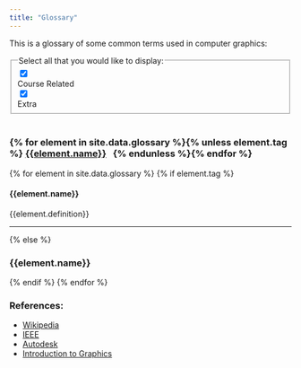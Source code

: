```yaml
---
title: "Glossary"
---
```



<!-- MathJax Support -->
<style TYPE="text/css">
code.has-jax {font: inherit; font-size: 100%; background: inherit; border: inherit;}
</style>
<script type="text/x-mathjax-config">
MathJax.Hub.Config({
    tex2jax: {
        inlineMath: [['$','$'], ['\\(','\\)']],
        skipTags: ['script', 'noscript', 'style', 'textarea', 'pre'] // removed 'code' entry
    }
});
MathJax.Hub.Queue(function() {
    var all = MathJax.Hub.getAllJax(), i;
    for(i = 0; i < all.length; i += 1) {
        all[i].SourceElement().parentNode.className += ' has-jax';
    }
});
</script>
<script src="https://cdn.mathjax.org/mathjax/latest/MathJax.js?config=TeX-AMS-MML_HTMLorMML" type="text/javascript"></script>

This is a glossary of some common terms used in computer graphics:

<!-- Checkbox Tutorial: https://lokesh-coder.github.io/pretty-checkbox/ -->
<!-- Include Checkbox CSS -->
<link rel="stylesheet" href="https://cdn.jsdelivr.net/npm/pretty-checkbox@3.0/dist/pretty-checkbox.min.css">

<fieldset data-role="controlgroup" data-type="horizontal">
<legend>Select all that you would like to display:</legend>
  <div class="pretty p-default p-thick p-pulse">
        <input type="checkbox" id="Course" class="Course" checked/>
        <div class="state">
            <label>Course Related</label>
        </div>
  </div>
  <div class="pretty p-default p-thick p-pulse">
        <input type="checkbox" id="Extra" class="Extra" checked/>
        <div class="state">
            <label>Extra</label>
        </div>
  </div>
  <!-- <label for="blue">VR/AR</label>
  <input type="checkbox" name="favcolor" class='XR' id="XR" value="VR/AR" checked> -->
</fieldset>



<script src="https://ajax.googleapis.com/ajax/libs/jquery/2.1.3/jquery.min.js"></script>
<script>
$(document).ready(function () {
    $('.Course').change(function () {
        if (this.checked) $(".course").fadeIn();
        else $(".course").fadeOut();

    });
    $('.Extra').change(function () {
        if (this.checked) $('.extra').fadeIn();
        else $('.extra').fadeOut();

    });
    // $('.XR').change(function () {
    //     if (this.checked) $('.xrdisplay').fadeIn();
    //     else $('.xrdisplay').fadeOut();

    // });
});
</script>

<br>
<div>
<h3>
{% for element in site.data.glossary %}{% unless element.tag %}
<a href="#{{element.name}}">{{element.name}}</a>&nbsp;&nbsp;
{% endunless %}{% endfor %}
</h3>
</div>

{% for element in site.data.glossary %}
{% if element.tag %}
  <div id="{{element.id}}" class="{{element.tag}}">
    <h4 id="{{element.name}}"><strong>{{element.name}}</strong></h4>
    <p>{{element.definition}}</p>
    <hr>
  </div>
{% else %}
  <div>
    <h3 id="{{element.name}}"><strong>{{element.name}}</strong></h3>
  </div>
{% endif %}
{% endfor %}

<!-- ### **0-9**

### **A**

#### **Affine transform** 

A transform that preserves parallel lines. That is, when the transform is applied to a pair of lines that are parallel, then the resulting transformed lines are also parallel. An affine transform,`$T$`, has the property that the transform of the line segment between a point`$(x_1,y_1)$` and a point`$(x_2,y_2)$` is the line between the points`$T(x_1,y_1)$` and`$T(x_2,y_2)$`. Effectively, the transform of a line segment can be computed just by transforming its two endpoints. This makes affine transforms very efficient for computer graphics. Any affine transform can be represented as a composition of rotations, translations, and scalings.


#### **Aliasing**

The visual misrepresentation that occurs when an image or model contains more detail than the display device’s resolution can present. 

#### **Alpha blending**

The process of combining a translucent foreground color with a background color, thereby producing a new blended color. The degree of the foreground color's translucency may range from completely transparent to completely opaque.

#### **Alpha channel**

An additional image channel (e.g. extending an RGB image) or standalone channel controlling Alpha blending. This is the fourth channel in RGBA color space.

#### **Ambient color**

A material property that represents the proportion of ambient light in the environment that is reflected by a surface.

#### **Ambient light**

Directionless light that exists in an environment but does not seem to come from a particular source in the environment. An approximation for light that has been reflected so many times that its original source can't be identified. Ambient light illuminates all objects in a scene equally.

#### **Anchor Point**

Anchor points allow the user to manipulate a path’s shape or direction by clicking the point and moving it in a direction. They are used in various design tools and appear along the beginning of a path, at every curve, and at the end of a path. You can also add or subtract anchor points on a path.

#### **Animation**

A technique that presents a logical sequence of images in such a manner as to create an illusion of motion. 

#### **Aspect Ratio**

The ratio of the height to the width of a rectangle such as is found in a display surface, window, viewport, or character space. 

#### **Antialiasing**

A technique that reduces the visual effects of aliasing. 

### **B**

#### **Back face culling**

Back face culling is a type of culling where the triangles/ploygons pointing away from the camera/viewpoint (i.e. back faces) are not considered for rendering/drawing.

#### **Back face**

One of the two sides of a polygon in 3D. A polygon has two sides. One is taken to be the front face, and the other is the back face. In OpenGL, the difference is determined by the order in which the vertices of the polygon are enumerated. The default is that, seen from the back, the vertices are enumerated in clockwise order around the polygon.

#### **Barycentric coordinates**

A coordinate system on a triangle in which a point is written as a linear combination of the vertices of the triangle, that is,`$a*A+b*B+c*C$`, where`$A$`,`$B$`, and`$C$` are the vertices and`$a$`,`$b$`, and`$c$` are numbers. Any point in the triangle can be written in this form where the coefficients`$a$`,`$b$`, and`$c$` have values in the range 0 to 1 and`$a+b+c = 1$`.

#### **Bezier curve**

A smooth curve between two points defined by parametric polynomial equations. A cubic Bezier curve segment is defined by its two endpoints`$P_1$` and`$P_2$` and by two control points`$C_1$` and`$C_2$`. The tangent to the curve (its direction and speed) at`$P_1$` is given by the line from`$P_1$` to`$C_1$`. The tangent vector to the curve at`$P_2$` is given by the line from`$C_2$` to`$P_2$`. A quadratic Bezier curve is defined by its two endpoints and a single control point`$C$`. The tangent at each endpoint is the line between that endpoint and`$C$`.

#### **Billboards**

Billboards are textured rectangles that are transformed such that they always appear parallel to the view plane. Thus, they are similar to billboards along highways in that they are rotated for best visibility. However, they are different from highway billboards since they are dynamically rotated to always offer best visibility.

#### **Bitmap Image**

A bitmap (or raster) image is one of the two major graphic types (the other being vector image). Bitmap-based images are comprised of pixels in a grid. Each pixel or "bit" in the image contains information about the color to be displayed. Bitmap images have a fixed resolution and cannot be resized without losing image quality. 

#### **BRDF (Bidirectional Reflectance Distribution Function)**

A BRDF describes the reflectance properties of a surface by specifying the amount of radiance incident from one direction that is reflected into another direction, with respect to the surface normal. The main characteristics of a physically plausible BRDF are the symmetry between incident and reflected directions (Helmholtz reciprocity) and that the total reflected power for a given direction of incident radiation is less than or equal to the energy of the incident light (Energy conservation).

#### **Bresenham's line algorithm**

A specific algorithm for deciding which pixels to color to recodesent a geometric line segment, using only integer arithmetic. The algorithm can be implemented very efficiently in computer hardware.

#### **Brightness**

A measure of the visible light intensity of the image displayed on the surface of a display device. 

#### **BSDF (Bidirectional Scattering Distribution Function)**

A generalization of the idea of "material" in 3D graphics. A BSDF gives the probability that a light ray that arrives at point of space from one direction will leave that point heading in a another direction. The probability is a function of the two directions, the point, and the wavelength of the light. One kind of scattering is reflection of light from a surface. For that case, the term BRDF (Bidirectional Reflectance Distribution Function) is used.

#### **Bump Mapping**

Using a texture to modify the normal vectors on a surface, to give the appearance of variations in height without actually modifying the geometry of the surface.

### **C**

#### **Camera**

In 3D computer graphics, an object that combines the projection and viewing transforms into an abstraction that imitates a physical camera or eye.

#### **Clipping**

A computer graphics technique in which display elements lying totally outside a view area are made invisible and display elements lying partially inside a view area are scissored to remove the parts outside the view area before they are mapped to the display image.

#### **Color Buffer**

In OpenGL, the region of memory that holds the color data for the image. It acts as the drawing surface where images are rendered.

#### **Color channels**

The set of channels in a bitmap image representing the visible color components, i.e. distinct from the alpha channel or other information.

#### **Color Gamut**

The color gamut of a display device, such as a printer or computer screen, is the set of colors that can be displayed by the device.

#### **CMYK**

Stands for **C**yan, **M**agenta, **Y**ellow, and **K**ey color (aka — black);  this color model (also called process color, four color) is a subtractive color model  used in color printing.

#### **Compute API**

An API for efficiently processing large amounts of data.

#### **Computer Shaders**

Programs that run on the graphics card, outside of the normal rendering pipeline. They can be used for massively parallel GPGPU algorithms, or to accelerate parts of game rendering.

#### **Contrast**

The relationship between the highest and lowest intensity levels of a display image, usually expressed as
the ratio of light to dark.

#### **Control Point**

A point that does not lie on the curve but that is used to help control the shape of the curve. For example, a control point for a Bezier curve segment is used to specify the tangent vector (direction and speed) of the curve at an endpoint.

#### **Cubemap Texture**

A texture made up of six images, one for each of the directions positive x, negative x, positive y, negative y, positive z, and negative z. The images are intended to include everything that can be seen from a given point. Cubemap textures are used for environment mapping and skyboxes.


### **D**


#### **Deferred Shading**

A multi-pass rendering technique where a first pass processes the geometry and saves relevant information such as transformed coordinates, normal vectors, and material properties. The data can be stored in textures, which are called "geometry buffers" or "G-buffers" in this context. Lighting and other effects can then be computed in additional passes, using the pre-computed information from the geometry buffers instead of re-computing it for each pass.

#### **Delaunay triangulation**

A method for generating an efficient triangulation between a set of vertices in a plane.

#### **Depth Buffer**

A bitmap image holding depth values (either a Z buffer or a W buffer), used for visible surface determination, during rasterization of 3D scenes.

#### **Depth Map**

A image or texture map holding depth values. At each pixel corresponding to a depth map, we have an associated depth value. Similar to a height map or displacement map, but usually associated with a projection.

#### **Depth Value**

A value in a depth map representing a distance perpendicular to the space of an image.

#### **Diffuse Color**

Diffuse color is the most instinctive meaning of the color of an object. It is that essential color that the object reveals under pure white light. It is perceived as the color of the object itself rather than a reflection of the light. *Contrast with luminous color and specular highlights*

#### **Diffuse Reflection**

Diffuse reflection is the reflection of light from a surface such that a ray incident on the surface is scattered at many angles rather than at just one angle as in the case of specular reflection. An ideal diffuse reflecting surface is said to exhibit Lambertian reflection, meaning that there is equal luminance when viewed from all directions lying in the half-space adjacent to the surface.

#### **Directional Light**

A light source whose light rays are parallel, all arriving from the same direction. Can be considered to be a light source at an effectively infinite distance. Also called a "sun," since the Sun is an example of a directional light source.

#### **Displacement Mapping**

Displacement mapping is a technique for adding geometric detail to surfaces at render time. In contrast with bump mapping, which works by just changing the surface normal to create the illusion of surface detail, displacement mapping modifies the surface itself.

#### **Double Buffering**

A graphics technique in which an image is drawn off-screen, in a region of memory called an off-screen buffer or "back buffer." When the image is drawn, it can be copied to the buffer that represents the contents of the screen, which is also known as the "front buffer." In true double buffering, the image doesn't have to be copied; instead, the buffers can be "swapped" so that the back buffer becomes the front buffer, and the front buffer becomes the back buffer.


### **E**

#### **Eucledian Transform**

A transform that preserves distances and angles. A Euclidean transform represents a "rigid motion". That is, the transform of an object is an exact copy of the object, with the same size and shape. Any Euclidean transform can be represented as a composition of rotations and translations.

#### **Euler Angles**

Euler angles are the angles of rotation of a three-dimensional coordinate frame. A rotation of Euler angles is represented as a matrix of trigonometric functions of the angles.

#### **Eye Coordinates**

The coordinate system on 3D space defined by the viewer. In eye coordinates in OpenGL (by default), the viewer is located at the origin, looking in the direction of the negative z-axis, with the positive y-axis pointing upwards, and the positive x-axis pointing to the right. The modelview transformation maps objects into the eye coordinate system, and the projection transform maps eye coordinates to clip coordinates.

### **F**

#### **Fixed-function pipeline**

A hardware rendering pipeline without shaders, composed entirely of fixed function units. A limited number of functions may be controlled by render states.

#### **Flat Shading**

A lighting computation for the faces of a polygon or polygonal mesh that uses the same normal vector at each point in the polygon, giving the polygon a flat or faceted appearance.

#### **Fragment Shader**

A shader program that will be executed once for each pixel in a primitive. A fragment shader must compute a color for the pixel, or discard it. Fragment shaders are also called pixel shaders.

#### **Frame Buffer**

A region of memory that contains color data for a digital image. Most often refers to the memory containing the image that appears on the computer's screen.

#### **Front Face**

One of the two sides of a polygon in 3D. A polygon has two sides. One is taken to be the front face, and the other is the back face. In OpenGL, the difference is determined by the order in which the vertices of the polygon are enumerated. The default is that, seen from the front, the vertices are enumerated in counterclockwise order around the polygon.

#### **Frustum**

A truncated pyramid; that is, a pyramid from which the top has been cut off. In OpenGL, the view volume for a perspective projection is a frustum.

### **G**

#### **G-buffer**

A screen space representation of geometry and material information, generated by an intermediate rendering pass in deferred shading rendering pipelines.

#### **Geometric Modelling**

Creating a scene by specifying the geometric objects contained in the scene, together with geometric transforms to be applied to them and attributes that determine their appearance.

#### **Geometric Primitives**

Geometric objects in a graphics system, such as OpenGL, that are not made up of simpler objects. Examples in OpenGL include points, lines, and triangles, but the set of available primitives depends on the graphics system.

#### **Ghost/Ghosting**

The residue of an old image, displayed at the same time as a new image, that occurs when the persistence is longer than the refresh rate. 

#### **GLSL**

OpenGL Shader Language, the programming languauge that is used to write shader programs for use with OpenGL.

#### **GLU**

The OpenGL Utility library. Defines several functions for use with older versions of OpenGL, including gluPerspective and gluLookAt. Not to be confused with GLUT. GLU is a standard part of OpenGL.

#### **GLUT**

The OpenGL Utility Toolkit: A platform-independent library for writing OpenGL applications. OpenGL does not include support for windows or events. GLUT adds such support. It also has functions for drawing 3D shapes such as spheres and polyhedra (not to mention a teapot). GLUT is written in the C programming language and is used with the C API for OpenGL. A newer, and somewhat improved, version of the toolkit named "FreeGLUT" is commonly used in place of the original version.

#### **Gouraud Shading**

A technique for shading a three-dimensional solid object by interpolating the light intensities at the vertices of each polygon face, resulting in smooth shading.

#### **GPU**

Graphics Processing Unit, a computer hardware component that performs graphical computations that create and manipulate images. Operations such as drawing a line on the screen or rendering a 3D image are done in the GPU, which is optimized to perform such operations very quickly.

#### **Graphics Language**

A programming language that produces display data. 

#### **Graphical Shader**

A shader associated with the rendering pipeline; not a compute shader.

#### **Grayscale**

Refers to a color scheme or image in which each color is a shade of gray (where the term "shade of gray" here includes black and white). Typically, 256 shades of gray are used. Grayscale is also called "monochrome."

#### **GUI (Graphical User Interface)**

A user interface for a program where the user interacts with the program using components such as windows, menus, buttons, and text-input boxes.

### **H**

#### **Hidden Surface Problem**

The problem in 3D graphics of deciding which object is visible at each pixel in an image. When one object is behind another object from the point of view of the viewer, only the front object should appear in the image. A rendering algorithm for 3D graphics must satisfy this constraint. Algorithms that solve the hidden surface problem include the painter's algorithm and the Z-buffer test algorithm.

#### **Hierarchical Modeling**

Creating complex geometric models in a hierarchical fashion, starting with geometric primitives, combining them into components that can then be further combined into more complex components, and so on.

#### **Homogeneous Coordinates**

A way of representing n-dimensional vectors as `$(n+1)$`-dimensional vectors where two `$(n+1)$`-dimensional vectors represent the same `$n$`-dimensional vector if they differ by a scalar multiple. In 3D, for example, if `$w$` is not zero, then the homogeneous coordinates `$(x,y,z,w)$` are equivalent to homogeneous coordinates `$(x/w,y/w,z/w,1)$`, since they differ by multiplication by the scalar `$w$`. Both sets of coordinates represent the 3D vector `$(x/w,y/w,z/w)$`

#### **HSV Color**

A color specified by three numbers namely, the hue, saturation, and value. The hue represents the basic color. The saturation is the purity of the color, with a saturation value of zero producing a shade of gray, that is a color with no actual hue at all. The value represents the brightness of the color, with a value of zero giving black. (Value is also called brightness, and the name HSB is sometimes used instead of HSV.)

### **I**

#### **Identity Transform**

A transform that has no effect on its argument. For example, the identity transform in 2D is given by the formula `$I(x,y) = (x,y)$`. The identity transform `$I$` has the property that if `$T$` is any transform, then `$I$` followed by `$T$` is the same as `$T$`, and `$T$` followed by `$I$` is the same as `$T$`.

#### **Image Texture**

An image that is applied to a surface as a texture, so that it looks at if the image is "painted" onto the surface.

#### **Interpolation**

Given values for some quantity at certain reference points, computing a value for that quantity at other points by some kind of averaging applied to the values at the reference points.

### **J**


### **K**

#### **Keyframe Animation**

An animation technique in which the value of some quantity is given explicitly only at certain times during the animation. The times when the quantity is specified are called keyframes. Between keyframes, the value of the quantity is obtained by interpolating between the values specified for the keyframes.

### **L**

#### **Lambert Shading**

A technique for computing pixel colors on a primitive using a lighting equation that takes into account ambient and diffuse reflection. In Lambert shading, the lighting equation is applied only at the vertices of the primitive. Color values for pixels in the primitive are calculated by interpolating the values that were computed for the vertices. 

#### **Lighting Equation**

The equation that is used in OpenGL to compute the visible color of a point on a surface from the material properties of the surface, the normal vector for that point, the direction to the viewer, the ambient light level, and the direction and intensity of light sources.

#### **Light field**

Light field is a vector function that describes the amount of light flowing in every direction through every point in space. The direction of each ray is given by the 5D plenoptic function, and the magnitude of each ray is given by the radiance. It may be captured using multiple cameras (e.g. light stage), or rendered from a 3D model by ray tracing.

#### **Linear Transformation**

A function from one vector space to another that preserves vector addition and multiplication by constants. Linear transformations can be represented by matrices. In computer graphics, they are used to implement geometric operations such as rotation and translation.

#### **Lissqjous figures**

A pattern of two mutually orthogonal sets of curve forms, used to generate characters or curves, or for testing purposes.

#### **Luminance**

A quantity representing the perceived brightness of a color. For an RGB color, it is a weighted average of the red, green, and blue components of the color. The usual formula is `$0.3*red + 0.59*green + 0.11*blue$`.

### **M**

#### **Marching cubes**

Marching cubes is a computer graphics algorithm, published in the 1987 SIGGRAPH proceedings by Lorensen and Cline, for extracting a polygonal mesh of an isosurface from a three-dimensional discrete scalar field (sometimes called a voxel). This paper is one of the most cited papers in the computer graphics field.

#### **Magnification filter**

An operation that is used when applying a texture to an object, when the texture has to be stretched to fit the object. For an image texture, a magnification filter is applied to compute the color of a pixel when that pixel covers just a fraction of a pixel in the image.

#### **Material**

The properties of an object that determine how that object interacts with light in the environment. Material properties in OpenGL include, for example, diffuse color, specular color, and shininess.

#### **Mesh**

A group of polygons that, when placed on the surface of a three-dimensional object, visually describes the shape of the exterior surface.

#### **Minification filter**

An operation that is used when applying a texture to an object, when the texture has to be shrunk to fit the object. For an image texture, a minification filter is applied to compute the color of a pixel when that pixel covers several pixels in the image.

#### **Mipmap**

One of a series of reduced-size copies of a texture image, of decreasing width and height. Starting from the original image, each mipmap is obtained by dividing the width and height of the previous image by two (unless it is already 1). The final mimpap is a single pixel. Mipmaps are used for more efficient mapping of the texture image to a surface, when the image has to be shrunk to fit the surface.

#### **Mirroring**

The rotation of one or more display elements one hundred and eighty degrees about an axis in the plane of the display surface.

#### **Modeling transformation**

A transformation that is applied to an object to map that object into the world coordinate system or into the object coordinate system for a more complex, hierarchical object.

#### **Modelview transformation**

In OpenGL, a transform that combines the modeling transform with the viewing transform. That is, it is the composition of the transformation from object coordinates to world coordinates and the transformation from world coordinates to eye coordinates. Because of the equivalence between modeling and viewing transformations, world coordinates are not really meaningful for OpenGL, and only the combined transformation is tracked.

### **N**

#### **Normal vector**

A normal vector to a surface at a point on that surface is a vector that is perpendicular to the surface at that point. Normal vectors to curves are defined similarly. Normal vectors are important for lighting calculations.

### **O**

#### **Occlusion Culling**

Occlusion Culling is a feature that disables rendering of objects when they are not currently seen by the camera because they are obscured (occluded) by other objects.

#### **OpenGL**

A family of computer graphics APIs that is implemented in many graphics hardware devices. There are several versions of the API, and there are implementations, or "bindings" for several different programming languages. Versions of OpenGL for embedded systems such as mobile phones are known as OpenGL ES. WebGL is a version for use on Web pages. OpenGL can be used for 2D as well as for 3D graphics, but it is most commonly associated with 3D.

#### **Object Coordinates**

The coordinate system in which the coordinates for points in an object are originally specified, before they are transformed by any modeling or other transform that will be applied to the object.

#### **Orthographic Projection**

A projection from 3D to 2D that simply discards the z-coordinate. It projects objects along lines that are orthogonal (perpendicular) to the xy-plane. In OpenGL, the view volume for an orthographic projection is a rectangular solid.

### **P**

#### **Painter's Algorithm**

A solution to the hidden surface algorithm that involves drawing the objects in a scene in order from back to front, that is, in decreasing order of distance from the viewer. A disadvantage is that the order is usually not well-defined unless some objects are decomposed into smaller sub-objects. Another issue is that the order of drawing has to change when objects move or when the point of view changes.

#### **Panning**

In computer graphics, the process of moving an entire display image in such a manner that new data appears within the viewport as old data disappears, to give a visual impression of horizontal movement of the image. Note: The term panning is sometimes used to mean horizontal or vertical movement. *Contrast with Scrolling*.

#### **Parallax**

The apparent displacement of an object as seen from two different points. It is used to simulate a three-dimensional image on a graphical display device. 

#### **Path Tracing**

A rendering algorithm based on the idea of computing all the paths that light could have followed to arrive at the position of a viewer from each direction. Since that is literally impossible, the algorithm traces a random sample of paths and averages the results. As the number of samples increases, the average converges to a very high-quality image.

#### **PBR (Physically Based Rendering)**

A general term encompassing a variety of techniques for rendering materials that look more physically realistic than the materials traditionally used in OpenGL and similar graphics APIs. PBR has recently become common in real-time graphics such as video games.

#### **Perlin Noise**

A technique invented by Ken Perlin in 1983 that is used in the computation of natural-looking procedural textures (He was awarded an Academy award for inventing this technique). A Perlin noise function has numerical inputs (usually 2 or 3) and produces an output number in the range -1.0 to 1.0. The output is pseudo-random, but has some regularity, with features that are similarly sized and regularly distributed, and with variation on several scales.

#### **Perspective Projection**

A projection from 3D to 2D that projects objects along lines radiating out from a viewpoint. A perspective projection attempts to simulate realistic viewing. A perspective projection preserves perspective; that is, objects that are farther from the viewpoint are smaller in the projection. In OpenGL, the view volume for a perspective projection is a frustum, or truncated pyramid. *Contrast with Orthographic Projection*.

#### **Phong Shading**

A technique for computing pixel colors on a primitive using a lighting equation that takes into account ambient, diffuse, and specular reflection. In Phong shading, the lighting equation is applied at each pixel. Normal vectors are specified only at the vertices of the primitive. The normal vector that is used in the lighting equation at a pixel is obtained by interpolating the normal vectors for the vertices. Phong shading is named after Bui Tuong Phong, who developed the theory in the 1970s. *Contrast with Gouraud Shading*.

#### **Projection**

The transformation of an N-dimensional image into an image in less than N dimensions.

#### **Pixel**

A digital image is made up of rows and columns of small rectangles called pixels. To specify a digital image, a color is assigned to each pixel in the image.

#### **Point Cloud**

A surface defined by a collection of vertices without connectivity information.

#### **Polygonal Mesh**

A collection of polygons, where the polygons can be joined together along their edges. A polygonal mesh can represent a polyhedron, or can be used as an approximation for a curved surface. A polygonal mesh can be represented as an indexed face set.

#### **Polyhedron**

A closed 3D figure whose faces, or sides, are polygons. Usually, it is assumed that the faces of a polyhedron do not intersect, except along their edges.

#### **Power-of-two Texture**

A texture image whose width and height are powers of two. In some graphics systems, this is a requirement of any image that is to be used as a texture.

#### **Procedural Texture**

A texture for which the value at a given set of texture coordinates is computed as a mathematical function of the coordinates, as opposed to an image texture where the value is obtained by sampling an image.

#### **Programmable Pipeline**

A graphics processing pipeline in which some of the processing stages can or must be implemented by programs. Data for an image passes through a sequence of processing stages, with the image as the end product. The sequence is called a "pipeline." Programmable pipelines are used in modern GPUs to provide more flexibility and control to the programmer. The programs for a programmable pipeline are known as shaders and are written in a shader programming language such as GLSL.

#### **Projection Transformation**

In 3D graphics, a transformation that maps a scene in 3D space onto a 2D image. In OpenGL, the projection maps the view volume (that is, the region in 3D space that is visible in the image) to clip coordinates, in which the values of x, y, and z range from -1 to 1. The x- and y-coordinates are then mapped to the image, while the z coordinate provides depth information.

### **Q**

#### **Quad**

A quadrilateral, that is a four-sided figure in the plane. OpenGL has the primitives GL_QUADS and GL_QUAD_STRIP for drawing quads, but it assumes without checking that the vertices that are provided are in fact planar and define quadrilaterals that are convex.

#### **Quaternion**

A means of representing rotations in a 4D vector, useful for skeletal animation, with advantages for interpolation compared to euler angles (i.e. not suffering from gimbal lock).

### **R**

#### **Raster Image**

See Bitmap Image

#### **Rasterization**

Rasterisation (or rasterization) is the task of taking an image described in a vector graphics format (shapes) and converting it into a raster image (pixels or dots) for output on a video display or printer, or for storage in a bitmap file format. In normal usage, the term refers to the popular rendering algorithm for displaying 3D models on a computer.

#### **Ray Casting**

The process of following a ray (that is, half of an infinite line) starting at a given point and extending in a given direction, in order to find points of intersection of the ray with objects in a scene. Usually, only the intersection point that is closest to the starting point of the ray is of interest.

#### **Ray Tracing**

A technique for displaying a threedimensional object with shading and shadows, by tracing light rays backward from the viewing position to the light source, on a two-dimensional display surface. 

#### **Real-Time Graphics**

The type of computer graphics that is needed for computer animation or other applications where the images must be rendered quickly, at the time when they are viewed. For computer animation, real-time graphics generally requires the ability to render the scene sixty times per second.

#### **Reflectance**

The amount of light reflected from the surface of a three-dimensional object. This quality is used in rendering three-dimensional objects in computer graphics.

#### **Refractance**

The amount that light rays are bent upon intersecting the surface of a three-dimensional object. This property is used in rendering three-dimensional objects in computer graphics. 

#### **Render-to-texture**

A technique in which the output of a rendering operation is written directly to a texture. In WebGL, render-to-texture can be implemented by attaching the texture as one of the buffers in a framebuffer.

#### **Rendering**

The process of producing a 2D image from a 3D scene description.

#### **RGBA color**

An RGB color—specified by red, green, and blue component values—together with an alpha component. The alpha component is most often take to specify the degree of transparency of the color, with a maximal alpha value giving a fully opaque color.

### **S**

#### **Scaling**

A geometric transform that multiplies each coordinate of a point by a number called the scaling factor. Scaling increases or decreases the size of an object, but also moves its points closer to or farther from the origin. Scaling can be uniform—the same in every direction—or non-uniform—with a different scaling factor in each coordinate direction. A negative scaling factor can be used to apply a reflection.

#### **Scan Conversion**

The process of redefining an image from one that is composed of lines, points, and areas to one that is expressed in an array of pixels. 

#### **Scrolling**

In computer graphics, the process of moving an entire display image in such a manner that new data appears within the viewport as old data disappears, to give a visual impression of vertical movement of the image. Note: The term scrolling is sometimes used to mean vertical or horizontal movement. 

#### **Shading**

Shading is referred as the implementation of illumination model at pixel points or polygon surfaces of the graphics objects. Remember, illumination (lighting) model determines the color of a surface point by simulating some light attributes whereas shading model applies the illumination models at a set of points and colors the whole image.

#### **Shadow Mapping**

A technique for determining which parts of a scene are illuminated and which are in shadow from a given light source. The technique involves rendering the scene from the point of the view of the light source, but uses only the depth buffer from that rendering. The depth buffer is the "shadow map." Along a given direction from the light source, the object that is illuminated by the light is the one that is closest to the light. The distance to that object is essentially encoded in the depth buffer. Objects at greater distance are in shadow.

#### **Shadow Ray**

In the ray tracing algorithm, a ray that is cast from a point on object in the direction of a light source to determine whether that point is illuminated by that light source or is in shadow.

#### **Shear Transform**

A shear transformation in 2D leaves some line, L, fixed, and lines perpendicular to L are "tilted" relative to L by the same angle. Another description is that a line parallel to L is mapped to itself, but is moved by an amount proportional to its distance from L. In 3D, a shear transformation leaves some plane, P, fixed, and it maps a plane parallel to P to itself, but moved by an amount proportional to its distance from P.

#### **Shininess**

A material property that determines the size and sharpness of specular highlights. Also called the "specular exponent" because of the way it is used in lighting calculations. In OpenGL, shininess is a number in the range 0 to 128.

#### **Skybox**

A large cube that surrounds a scene and is textured with images that form a background for that scene, in all directions.

#### **Spatial Hashing**

A form of hashing to accelerate spatial testing e.g. for AI, collision detection, typically using a grid cell index as a key.

#### **Specular Highlight**

Illumination of a surface produced by specular reflection. A specular highlight is seen at points on the surface where the angle from the surface to the viewer is approximately equal to the angle from the surface to a light source.

#### **Specular Light**

Specular light is the white highlight reflection seen on smooth, shinny objects. Specular light is dependent on the direction of the light, the surface normal and the viewer location.

#### **Spline**

A curve defined by polynomial interpolation through control points.

#### **Spotlight**

A light that emits a cone of illumination. A spotlight is similar to a point light in that it has a position in 3D space, and light radiates from that position. However, the light only affects objects that are in the spotlight's cone of illumination.

#### **Sprite**

In computer graphics, a sprite is a two-dimensional image or animation that is integrated into a larger scene.

#### **Subsurface Scattering**

A lighting effect in which light enters a slightly translucent object, is reflected internally one or more times, and then exits the object at a different point. Subsurface scattering contributes to the appearance of materials such as jade, milk, and skin.

#### **SVG (Scalable Vector Graphics)**

An XML language for specifying 2D vector graphics. SVG is a scene description language. It is designed to integrate into web pages.

### **T**

#### **Texel**

A pixel in a texture image.

#### **Texture coordinates**

Refers to the 2D coordinate system `$(u,v)$` on a texture image, or to similar coordinate systems for 1D and 3D textures. Texture coordinates typically range from 0 to 1 both vertically and horizontally, with (0,0) at the lower left corner of the image. The term also refers to coordinates that are given for a surface and that are used to specify how a texture image should be mapped to the surface.

#### **Texture transformation**

A transformation that is applied to texture coordinates before they are used to sample data from a texture. The effect is to translate, rotate, or scale the texture on the surface to which it is applied.

#### **three.js**

A JavaScript library for 3D graphics made by mr.doob and his collegues. The library implements an object-oriented scene graph API. While it is used primarily with WebGL, three.js can also render 3D scenes using the 2D canvas graphics API.

#### **Torus**

A 3D geometric object having the shape of a doughnut (or bagel).

#### **Two-sided Lighting**

An option in OpenGL that allows the back face of a polygon to have different material properties from the front face. Also, when this option is on, the normal vector that is used in lighting calculations for the back face is taken to be the negative of the vector for the front face. (The negative of a vector points in the opposite direction.)

### **U**

#### **Uniform Scaling**

A scaling transformation in which the scaling factors in all directions are the same. Uniform scaling changes the size of an object without distorting its shape.

#### **UV unwrapping**

The process of flattening a 3D model's surface into a flat 2D plane in a contiguous, spatially coherent manner for texture mapping.

#### **UV coordinates**

Coordinates in texture space, assigned as vertex attributes and/or calculated in vertex shaders, used for texture lookup, defining the mapping from texture space to a 3D model surface or any rendering primitive.

### **V**

#### **Vector**

An element of a vector space. Elements of a vector space can be added and can be multiplied by constants. For computer graphics, a vector is just a list or array containing two, three, or four numbers. 

#### **Vector Graphics**

Shape-based graphics in which an image is represented as a collection of vectors. *Contrast with Raster Graphics*.

#### **Vertex**

One of the points that define a geometric primitive, such as the two endpoints of a line segment or the three vertices of a triangle. (The plural is "vertices.") A vertex can be specified in a coordinate system by giving its x and y coordinates in 2D graphics, or its x, y, and z coordinates in 3D graphics.

#### **Vertex Shader**

A shader program that will be executed once for each vertex in a primitive. A vertex shader must compute the vertex coordinates in the clip coordinate system. It can also compute other properties, such as color.

#### **Viewing Transformation**

The transformation in 3D graphics that maps world coordinates to eye coordinates. The viewing transform establishes the position, orientation, and scale of the viewer in the world.

#### **Viewport**

The rectangular area in which the image for 2D or 3D graphics is displayed. The coordinates on the viewport are pixel coordinates, more properly called device coordinates since they are actual physical coordinates on the device where the image is being displayed.

#### **Viewport Transformation**

In OpenGL, the final transformation from clip coordinates to device coordinates. The viewport transformation maps the clipping cube (the cube in 3D given by x, y, and z coordinates in the range from -1 to 1) to the viewport (the rectangle in the drawing surface where the image is rendered).

#### **View Volume**

In OpenGL, the region is 3D space that is visible in the rendered image. For orthographic projections, the view volume is a rectangular solid. For perspective projection, the view volume is a frustum (truncated pyramid).

#### **Voxels**

An extension of pixels into 3 dimensions.

#### **View frustum**

a truncated pyramid enclosing the subset of 3D space that projects onto a 'viewport' (a rectangular region in screen space, usually the entire screen)


### **W**

#### **WebGL**

A 3D graphics API for use on web pages. WebGL programs are written in the JavaScript programming language and display their images in HTML canvas elements. WebGL is based on OpenGL ES, the version of OpenGL for embedded systems, with a few changes to adapt it to the JavaScript language and the Web environment.

#### **Wireframe**

A style of drawing a polyhedron or polygonal mesh in which only the edges are drawn, resulting in an image made up of line segments.

#### **Wireframe rendering**

A rendering of a 3D model displaying only edge connectivity; used in 3D modelling applications for greater interactive speed, and clarity for mesh editing.


### **X**


### **Y**


### **Z**

#### **Z-Buffer/Depth-Buffer Test**

The basic idea is to test the Z-depth of each surface to determine the closest (visible) surface. In this method each surface is processed separately one pixel position at a time across the surface. The depth values for a pixel are compared and the closest (smallest z) surface determines the color to be displayed in the frame buffer.

#### **Zoom**

To display all or part of a graphical display image at a scale different from the scale of the previous image. Note: In zoom in, the scale is larger; in zoom out, the scale is smaller -->

### **References:**

- [Wikipedia](https://en.wikipedia.org/wiki/Glossary_of_computer_graphics) 
- [IEEE](http://ieeexplore.ieee.org/stamp/stamp.jsp?tp=&arnumber=159476)
- [Autodesk](https://knowledge.autodesk.com)
- [Introduction to Graphics](http://math.hws.edu/graphicsbook/glossary.html)


